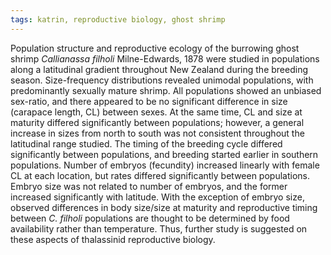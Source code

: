 ```yaml
---
tags: katrin, reproductive biology, ghost shrimp
---
```

Population structure and reproductive ecology of the burrowing ghost shrimp *Callianassa filholi* Milne-Edwards, 1878 were studied in populations along a latitudinal gradient throughout New Zealand during the breeding season. Size-frequency distributions revealed unimodal populations, with predominantly sexually mature shrimp. All populations showed an unbiased sex-ratio, and there appeared to be no significant difference in size (carapace length, CL) between sexes. At the same time, CL and size at maturity differed significantly between populations; however, a general increase in sizes from north to south was not consistent throughout the latitudinal range studied. The timing of the breeding cycle differed significantly between populations, and breeding started earlier in southern populations. Number of embryos (fecundity) increased linearly with female CL at each location, but rates differed significantly between populations. Embryo size was not related to number of embryos, and the former increased significantly with latitude. With the exception of embryo size, observed differences in body size/size at maturity and reproductive timing between *C. filholi* populations are thought to be determined by food availability rather than temperature. Thus, further study is suggested on these aspects of thalassinid reproductive biology.

